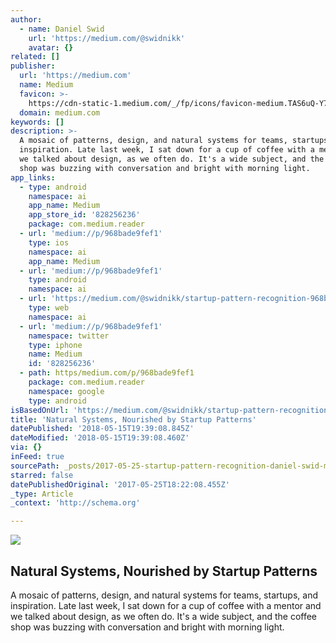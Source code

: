 ```yaml
---
author:
  - name: Daniel Swid
    url: 'https://medium.com/@swidnikk'
    avatar: {}
related: []
publisher:
  url: 'https://medium.com'
  name: Medium
  favicon: >-
    https://cdn-static-1.medium.com/_/fp/icons/favicon-medium.TAS6uQ-Y7kcKgi0xjcYHXw.ico
  domain: medium.com
keywords: []
description: >-
  A mosaic of patterns, design, and natural systems for teams, startups, and
  inspiration. Late last week, I sat down for a cup of coffee with a mentor and
  we talked about design, as we often do. It's a wide subject, and the coffee
  shop was buzzing with conversation and bright with morning light.
app_links:
  - type: android
    namespace: ai
    app_name: Medium
    app_store_id: '828256236'
    package: com.medium.reader
  - url: 'medium://p/968bade9fef1'
    type: ios
    namespace: ai
    app_name: Medium
  - url: 'medium://p/968bade9fef1'
    type: android
    namespace: ai
  - url: 'https://medium.com/@swidnikk/startup-pattern-recognition-968bade9fef1'
    type: web
    namespace: ai
  - url: 'medium://p/968bade9fef1'
    namespace: twitter
    type: iphone
    name: Medium
    id: '828256236'
  - path: https/medium.com/p/968bade9fef1
    package: com.medium.reader
    namespace: google
    type: android
isBasedOnUrl: 'https://medium.com/@swidnikk/startup-pattern-recognition-968bade9fef1'
title: 'Natural Systems, Nourished by Startup Patterns'
datePublished: '2018-05-15T19:39:08.845Z'
dateModified: '2018-05-15T19:39:08.460Z'
via: {}
inFeed: true
sourcePath: _posts/2017-05-25-startup-pattern-recognition-daniel-swid-medium.md
starred: false
datePublishedOriginal: '2017-05-25T18:22:08.455Z'
_type: Article
_context: 'http://schema.org'

---
```

<article style=""><img src="https://imgflo.herokuapp.com/graph/2b2431f8e7ba7b0/0ad85100ed6ce17883c21b9d8277f10a/noop.jpeg?input=https%3A%2F%2Fcdn-images-1.medium.com%2Fmax%2F1200%2F1*dOcP0PNJhEnMGu9yAvLOKw.jpeg" /><h1>Natural Systems, Nourished by Startup Patterns</h1><p>A mosaic of patterns, design, and natural systems for teams, startups, and inspiration. Late last week, I sat down for a cup of coffee with a mentor and we talked about design, as we often do. It's a wide subject, and the coffee shop was buzzing with conversation and bright with morning light.</p></article>